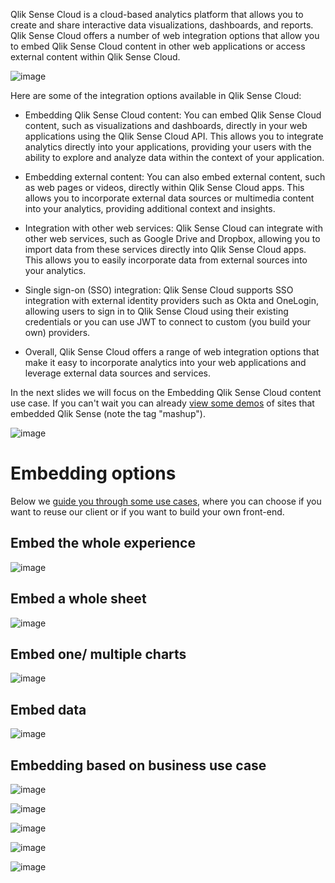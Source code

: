 Qlik Sense Cloud is a cloud-based analytics platform that allows you to create and share interactive data visualizations, dashboards, and reports. Qlik Sense Cloud offers a number of web integration options that allow you to embed Qlik Sense Cloud content in other web applications or access external content within Qlik Sense Cloud.

![image](https://github.com/QHose/QRSMeteor/assets/12411165/46704fcb-0f60-4003-9c94-ff21e772b94d)


Here are some of the integration options available in Qlik Sense Cloud:

- Embedding Qlik Sense Cloud content: You can embed Qlik Sense Cloud content, such as visualizations and dashboards, directly in your web applications using the Qlik Sense Cloud API. This allows you to integrate analytics directly into your applications, providing your users with the ability to explore and analyze data within the context of your application.

- Embedding external content: You can also embed external content, such as web pages or videos, directly within Qlik Sense Cloud apps. This allows you to incorporate external data sources or multimedia content into your analytics, providing additional context and insights.

- Integration with other web services: Qlik Sense Cloud can integrate with other web services, such as Google Drive and Dropbox, allowing you to import data from these services directly into Qlik Sense Cloud apps. This allows you to easily incorporate data from external sources into your analytics.

- Single sign-on (SSO) integration: Qlik Sense Cloud supports SSO integration with external identity providers such as Okta and OneLogin, allowing users to sign in to Qlik Sense Cloud using their existing credentials or you can use JWT to connect to custom (you build your own) providers.

- Overall, Qlik Sense Cloud offers a range of web integration options that make it easy to incorporate analytics into your web applications and leverage external data sources and services.

In the next slides we will focus on the Embedding Qlik Sense Cloud content use case. If you can't wait you can already [view some demos](https://demos.qlik.com/qliksense) of sites that embedded Qlik Sense (note the tag "mashup").

![image](https://user-images.githubusercontent.com/12411165/236863991-355badb2-47cb-417a-8346-44668642e2e6.png)


# Embedding options

Below we [guide you through some use cases](https://qlik.dev/embed/foundational-knowledge/web-technologies/), where you can choose if you want to reuse our client or if you want to build your own front-end.

## Embed the whole experience

![image](https://github.com/QHose/QRSMeteor/assets/12411165/18a07e5c-8fe9-4f0e-926f-fffb9d81641c)

## Embed a whole sheet

![image](https://github.com/QHose/QRSMeteor/assets/12411165/68105559-faec-4cf1-abae-14f66faa848d)

## Embed one/ multiple charts

![image](https://github.com/QHose/QRSMeteor/assets/12411165/7d20045f-c026-4f00-ab0e-65e2e24e8d2c)

## Embed data
![image](https://github.com/QHose/QRSMeteor/assets/12411165/8cba4c1e-de01-4cbe-9a77-27dcd73376fa)


## Embedding based on business use case

![image](https://github.com/QHose/QRSMeteor/assets/12411165/3c175492-1c20-41c4-970b-06d621a58ace)

![image](https://github.com/QHose/QRSMeteor/assets/12411165/127edb40-f775-4eb1-8974-cc8b33e71958)

![image](https://github.com/QHose/QRSMeteor/assets/12411165/776f0b39-1d7a-4c15-8435-fee3b01f6df2)

![image](https://github.com/QHose/QRSMeteor/assets/12411165/dae0197a-b58a-44be-8cc6-ca7556b98e21)

![image](https://github.com/QHose/QRSMeteor/assets/12411165/787f5269-ce3e-4c7b-9bab-4966305df39f)





